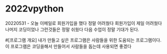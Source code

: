 # 2022vpython
20220531 - 오늘 이메일로 회원가입을 했다 정말 어려웠다 회원가입이 제일 어려웠다 나머지 코딩이었나 그런것들은 정말 쉬웠다 다음 수업이 정말 기대가 된다.

#[프로그램 개요]
내가 만들고 싶은 프로그램은 사람들을 위한 도움되는 프로그램이다. 이 프로그램은 코딩을해서 만들어서 사람들을 돕는데 사용되면 좋겠다
